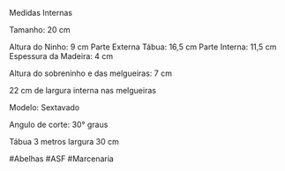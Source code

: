 Medidas Internas

Tamanho: 20 cm

Altura do Ninho: 9 cm 
Parte Externa Tábua: 16,5 cm
Parte Interna: 11,5 cm
Espessura da Madeira: 4 cm

Altura do sobreninho e das melgueiras: 7 cm

22 cm de largura interna nas melgueiras

Modelo: Sextavado

Angulo de corte: 30° graus

Tábua 3 metros
largura 30 cm

#Abelhas #ASF #Marcenaria
